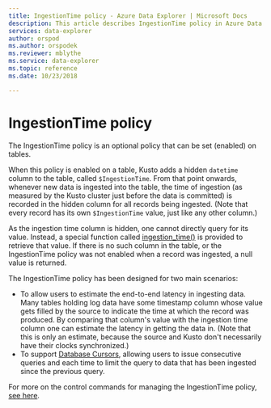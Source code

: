 ```yaml
---
title: IngestionTime policy - Azure Data Explorer | Microsoft Docs
description: This article describes IngestionTime policy in Azure Data Explorer.
services: data-explorer
author: orspod
ms.author: orspodek
ms.reviewer: mblythe
ms.service: data-explorer
ms.topic: reference
ms.date: 10/23/2018

---
```

# IngestionTime policy

The IngestionTime policy is an optional policy that can be set (enabled) on tables.

When this policy is enabled on a table, Kusto adds a hidden `datetime` column
to the table, called `$IngestionTime`. From that point onwards,
whenever new data is ingested into the table, the time of ingestion
(as measured by the Kusto cluster just before the data is committed)
is recorded in the hidden column for all records being ingested. (Note that
every record has its own `$IngestionTime` value, just like any other column.)

As the ingestion time column is hidden, one cannot directly query for its value.
Instead, a special function called
[ingestion_time()](../query/ingestiontimefunction.md)
is provided to retrieve that value. If there is no such column in the table,
or the IngestionTime policy was not enabled when a record was ingested, a null
value is returned.

The IngestionTime policy has been designed for two main scenarios:
* To allow users to estimate the end-to-end latency in ingesting data.
  Many tables holding log data have some timestamp column whose value
  gets filled by the source to indicate the time at which the record was
  produced. By comparing that column's value with the ingestion time column
  one can estimate the latency in getting the data in. (Note that this
  is only an estimate, because the source and Kusto don't necessarily
  have their clocks synchronized.)
* To support [Database Cursors](../management/databasecursor.md),
  allowing users to issue consecutive queries and each time to limit the
  query to data that has been ingested since the previous query.



For more on the control commands for managing the IngestionTime policy, [see here](../management/ingestiontime-policy.md).